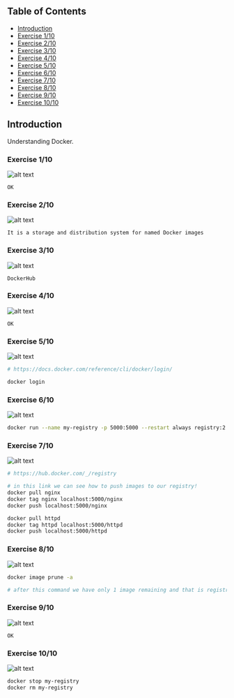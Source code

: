 ## Table of Contents

- [Introduction](#introduction)
- [Exercise 1/10](#exercise-110)
- [Exercise 2/10](#exercise-210)
- [Exercise 3/10](#exercise-310)
- [Exercise 4/10](#exercise-410)
- [Exercise 5/10](#exercise-510)
- [Exercise 6/10](#exercise-610)
- [Exercise 7/10](#exercise-710)
- [Exercise 8/10](#exercise-810)
- [Exercise 9/10](#exercise-910)
- [Exercise 10/10](#exercise-1010)



##  Introduction

Understanding Docker.

### Exercise 1/10
![alt text](image.png)
```
OK
```
### Exercise 2/10
![alt text](image-1.png)
```
It is a storage and distribution system for named Docker images
```
### Exercise 3/10
![alt text](image-2.png)
```
DockerHub
```
### Exercise 4/10
![alt text](image-3.png)
```
OK
```
### Exercise 5/10
![alt text](image-4.png)
```bash
# https://docs.docker.com/reference/cli/docker/login/

docker login 
```
### Exercise 6/10
![alt text](image-5.png)
```bash
docker run --name my-registry -p 5000:5000 --restart always registry:2 
```
### Exercise 7/10
![alt text](image-6.png)
```bash
# https://hub.docker.com/_/registry

# in this link we can see how to push images to our registry!
docker pull nginx
docker tag nginx localhost:5000/nginx
docker push localhost:5000/nginx

docker pull httpd
docker tag httpd localhost:5000/httpd
docker push localhost:5000/httpd
```
### Exercise 8/10
![alt text](image-7.png)
```bash
docker image prune -a

# after this command we have only 1 image remaining and that is registry:2
```
### Exercise 9/10
![alt text](image-8.png)
```
OK
```
### Exercise 10/10
![alt text](image-9.png)
```bash
docker stop my-registry
docker rm my-registry
```